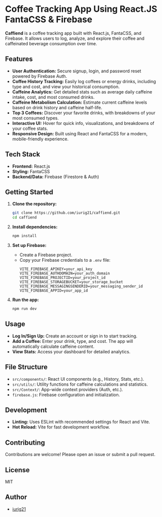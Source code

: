 # Coffee Tracking App Using React.JS FantaCSS & Firebase

**Caffiend** is a coffee tracking app built with React.js, FantaCSS, and Firebase. It allows users to log, analyze, and explore their coffee and caffeinated beverage consumption over time.

## Features

- **User Authentication:** Secure signup, login, and password reset powered by Firebase Auth.
- **Coffee History Tracking:** Easily log coffees or energy drinks, including type and cost, and view your historical consumption.
- **Caffeine Analytics:** Get detailed stats such as average daily caffeine intake, cost, and most consumed drinks.
- **Caffeine Metabolism Calculation:** Estimate current caffeine levels based on drink history and caffeine half-life.
- **Top 3 Coffees:** Discover your favorite drinks, with breakdowns of your most consumed types.
- **Interactive UI:** Hover for quick info, visualizations, and breakdowns of your coffee stats.
- **Responsive Design:** Built using React and FantaCSS for a modern, mobile-friendly experience.

## Tech Stack

- **Frontend:** React.js
- **Styling:** FantaCSS
- **Backend/Data:** Firebase (Firestore & Auth)

## Getting Started

1. **Clone the repository:**
   ```bash
   git clone https://github.com/iurig21/caffiend.git
   cd caffiend
   ```

2. **Install dependencies:**
   ```bash
   npm install
   ```

3. **Set up Firebase:**
   - Create a Firebase project.
   - Copy your Firebase credentials to a `.env` file:
     ```
     VITE_FIREBASE_APIKEY=your_api_key
     VITE_FIREBASE_AUTHDOMAIN=your_auth_domain
     VITE_FIREBASE_PROJECTID=your_project_id
     VITE_FIREBASE_STORAGEBUCKET=your_storage_bucket
     VITE_FIREBASE_MESSAGINGSENDERID=your_messaging_sender_id
     VITE_FIREBASE_APPID=your_app_id
     ```

4. **Run the app:**
   ```bash
   npm run dev
   ```

## Usage

- **Log In/Sign Up:** Create an account or sign in to start tracking.
- **Add a Coffee:** Enter your drink, type, and cost. The app will automatically calculate caffeine content.
- **View Stats:** Access your dashboard for detailed analytics.

## File Structure

- `src/components/`: React UI components (e.g., History, Stats, etc.).
- `src/utils/`: Utility functions for caffeine calculations and statistics.
- `src/Context/`: App-wide context providers (Auth, etc.).
- `firebase.js`: Firebase configuration and initialization.

## Development

- **Linting:** Uses ESLint with recommended settings for React and Vite.
- **Hot Reload:** Vite for fast development workflow.

## Contributing

Contributions are welcome! Please open an issue or submit a pull request.

## License

MIT

## Author

- [iurig21](https://github.com/iurig21)
